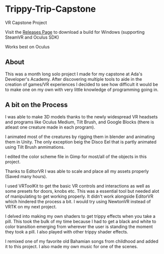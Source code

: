 # Trippy-Trip-Capstone
VR Capstone Project

Visit the [Releases Page](https://github.com/birbalds/Trippy-Trip-Capstone/releases) to download a build for Windows (supporting SteamVR and Oculus SDK)

Works best on Oculus

## About

This was a month long solo project I made for my capstone at Ada's Developer's Academy. After discovering multiple tools to aide in the creation of games/VR experiences I decided to see how difficult it would be to make one on my own with very little knowledge of programming going in.

## A bit on the Process

I was able to make 3D models thanks to the newly widespread VR headsets and programs like Oculus Medium, Tilt Brush, and Google Blocks (there is atleast one creature made in each program).

I animated most of the creatures by rigging them in blender and animating them in Unity. The only exception beig the Disco Eel that is partly animated using Tilt Brush anmimations.

I edited the color scheme file in Gimp for most/all of the objects in this project.

Thanks to EditorVR I was able to scale and place all my assets properly (Saved many hours).

I used VRToolKit to get the basic VR controls and interactions as well as some presets for doors, knobs etc. This was a essential tool but needed alot of manipulating to get working properly. It didn't work alongside EditorVR which hindered the process a bit. I would try using NewtonVR instead of VRTK on my next project.

I delved into making my own shaders to get trippy effects when you take a pill. This took the bulk of my time because I had to get a black and white to color transition emerging from wherever the user is standing the moment they took a pill. I also played with other trippy shader effects.

I remixed one of my favorite old Bahamian songs from childhood and added it to this project. I also made my own music for one of the scenes.
